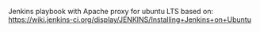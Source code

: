 Jenkins playbook with Apache proxy for ubuntu LTS based on:
https://wiki.jenkins-ci.org/display/JENKINS/Installing+Jenkins+on+Ubuntu
